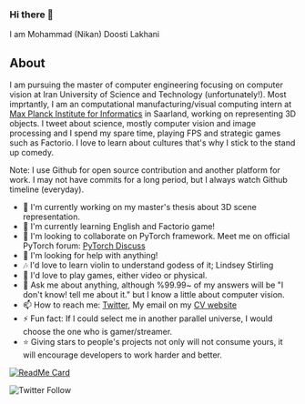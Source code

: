 ### Hi there 👋
I am Mohammad (Nikan) Doosti Lakhani

## About
I am pursuing the master of computer engineering focusing on computer vision at Iran University of Science and Technology (unfortunately!). Most imprtantly, I am an computational manufacturing/visual computing intern at [Max Planck Institute for Informatics](mpi-inf.mpg.de) in Saarland, working on representing 3D objects. I tweet about science, mostly computer vision and image processing and I spend my spare time, playing FPS and strategic games such as Factorio. I love to learn about cultures that's why I stick to the stand up comedy.

Note: I use Github for open source contribution and another platform for work. I may not have commits for a long period, but I always watch Github timeline (everyday).

- 🔭 I'm currently working on my master's thesis about 3D scene representation.
- 🌱 I'm currently learning English and Factorio game!
- 👯 I'm looking to collaborate on PyTorch framework. Meet me on official PyTorch forum: [PyTorch Discuss](https://discuss.pytorch.org/u/nikronic/summary)
- 🤔 I'm looking for help with anything!
- 🎶 I'd love to learn violin to understand godess of it; Lindsey Stirling
- 💓 I'd love to play games, either video or physical.
- 💬 Ask me about anything, although %99.99~ of my answers will be "I don't know! tell me about it." but I know a little about computer vision.
- 📫 How to reach me: [Twitter](https://twitter.com/NIkronic), My email on my [CV website](https://nikronic.github.io)
- ⚡ Fun fact: If I could select me in another parallel universe, I would choose the one who is gamer/streamer.
- ⭐ Giving stars to people's projects not only will not consume yours, it will encourage developers to work harder and better. 

[![ReadMe Card](https://github-readme-stats.vercel.app/api?username=Nikronic&theme=prussian&show_icons=true)](https://github.com/Nikronic)

![Twitter Follow](https://img.shields.io/twitter/follow/Nikronic?style=social)
